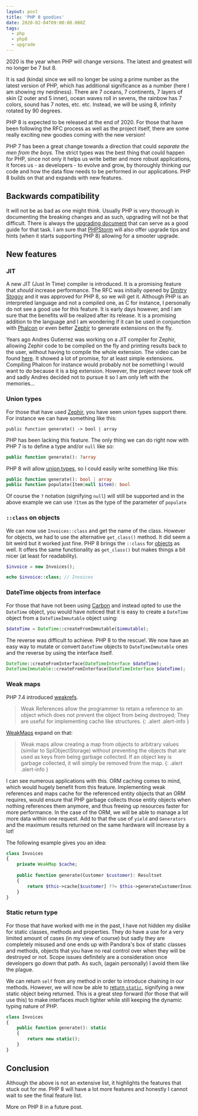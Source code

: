```yaml
---
layout: post
title: 'PHP 8 goodies'
date: 2020-02-04T09:00:00.000Z
tags:
  - php
  - php8
  - upgrade
---
```

2020 is the year when PHP will change versions. The latest and greatest will no longer be 7 but 8.
<!--more-->
It is sad (kinda) since we will no longer be using a prime number as the latest version of PHP, which has additional significance as a number (here I am showing my nerdiness). There are 7 oceans, 7 continents, 7 layers of skin (2 outer and 5 inner), ocean waves roll in sevens, the rainbow has 7 colors, sound has 7 notes, etc. etc. Instead, we will be using 8, infinity rotated by 90 degrees.

PHP 8 is expected to be released at the end of 2020. For those that have been following the RFC process as well as the project itself, there are some really exciting new goodies coming with the new version!

PHP 7 has been a great change towards a direction that could _separate the men from the boys_. The strict types was the best thing that could happen for PHP, since not only it helps us write better and more robust applications, it forces us - as developers - to evolve and grow, by thoroughly thinking our code and how the data flow needs to be performed in our applications. PHP 8 builds on that and expands with new features.

## Backwards compatibility
It will not be as bad as one might think. Usually PHP is very thorough in documenting the breaking changes and as such, upgrading will not be that difficult. There is always the [upgrading document](https://github.com/php/php-src/blob/master/UPGRADING#L20) that can serve as a good guide for that task. I am sure that [PHPStorm](https://phpstorm.jetbrains.com) will also offer upgrade tips and hints (when it starts supporting PHP 8) allowing for a smooter upgrade.

## New features
### JIT
A new JIT (Just In Time) compiler is introduced. It is a promising feature that _should_ increase performance. The RFC was initially opened by [Dmitry Stogov](https://wiki.php.net/rfc/jit) and it was approved for PHP 8, so we will get it. Although PHP is an interpreted language and not a compiled one, as C for instance, I personally do not see a good use for this feature. It is early days however, and I am sure that the benefits will be realized after its release. It is a promising addition to the language and I am wondering if it can be used in conjunction with [Phalcon](https://phalcon.io) or even better [Zephir](https://zephir-lang.com) to generate extensions on the fly. 

Years ago Andres Gutierrez was working on a JIT compiler for Zephir, allowing Zephir code to be compiled on the fly and printing results back to the user, without having to compile the whole extension. The video can be found [here](https://player.vimeo.com/video/91588214). It showed a lot of promise, for at least simple extensions. Compiling Phalcon for instance would probably not be something I would want to do because it is a big extension. However, the project never took off and sadly Andres decided not to pursue it so I am only left with the memories...

### Union types
For those that have used [Zephir](https://zephir-lang.com), you have seen union types support there. For instance we can have something like this:

```zephir
public function generate() -> bool | array
```
PHP has been lacking this feature. The only thing we can do right now with PHP 7 is to define a type and/or `null` like so:

```php
public function generate(): ?array
```
PHP 8  will allow [union types](https://wiki.php.net/rfc/union_types_v2), so I could easily write something like this:
```php
public function generate(): bool | array
public function populate(Item|null $item): bool
```
Of course the `?` notation (signifying `null`) will still be supported and in the above example we can use `?Item` as the type of the parameter of `populate`

### `::class` on objects
We can now use `Invoices::class` and get the name of the class. However for objects, we had to use the alternative `get_class()` method. It did seem a bit weird but it worked just fine. PHP 8 brings the `::class` for [objects](https://wiki.php.net/rfc/class_name_literal_on_object) as well. It offers the same functionality as `get_class()` but makes things a bit nicer (at least for readability).

```php
$invoice = new Invoices();

echo $invoice::class; // Invoices
```

### DateTime objects from interface
For those that have not been using [Carbon](https://carbon.nesbot.com/docs/) and instead opted to use the `DateTime` 
object, you would have noticed that it is easy to create a `DateTime` object from a `DateTimeImmutable` object using:

```php
$dateTime = DateTime::createFromImmutable($immutable);
```
The reverse was difficult to achieve. PHP 8 to the rescue!. We now have an easy way to mutate or convert 
`DateTime` objects to `DateTimeImmutable` ones and the reverse by using the interface itself.

```php
DateTime::createFromInterface(DateTimeInterface $dateTime);
DateTimeImmutable::createFromInterface(DateTimeInterface $dateTime);
```

### Weak maps
PHP 7.4 introduced [weakrefs](https://wiki.php.net/rfc/weakrefs). 

> Weak References allow the programmer to retain a reference to an object which does not prevent the object from being destroyed; They are useful for implementing cache like structures.
{: .alert .alert-info }

[WeakMaps](https://wiki.php.net/rfc/weak_maps) expand on that:

> Weak maps allow creating a map from objects to arbitrary values (similar to SplObjectStorage) without preventing the objects that are used as keys from being garbage collected. If an object key is garbage collected, it will simply be removed from the map.
{: .alert .alert-info }

I can see numerous applications with this. ORM caching comes to mind, which would hugely benefit from this feature. 
Implementing weak references and maps cache for the referenced entity objects that an ORM requires, would ensure that 
PHP garbage collects those entity objects when nothing references them anymore, and thus freeing up resources faster 
for more performance. In the case of the ORM, we will be able to manage a lot more data within one request. Add to that 
the use of `yield` and `Generators` and the maximum results returned on the same hardware will increase by a lot!

The following example gives you an idea:

```php
class Invoices
{
    private WeakMap $cache;
 
    public function generate(Customer $customer): Resultset
    {
        return $this->cache[$customer] ??= $this->generateCustomerInvoices($customer);
    }
}
```

### Static return type
For those that have worked with me in the past, I have not hidden my dislike for static classes, methods and properties. They do have a use for a very limited amount of cases (in my view of course) but sadly they are completely misused and one ends up with Pandora's box of static classes and methods, objects that you have no real control over when they will be destroyed or not. Scope issues definitely are a consideration once developers go down that path. As such, (again personally) I avoid them like the plague.

We can return `self` from any method in order to introduce chaining in our methods. However, we will now be able to [return `static`](https://wiki.php.net/rfc/static_return_type), signifying a new static object being returned. This is a great step forward (for those that will use this) to make interfaces much tighter while still keeping the dynamic typing nature of PHP.

```php
class Invoices
{
    public function generate(): static
    {
        return new static();
    }
}
```

## Conclusion
Although the above is not an extensive list, it highlights the features that stuck out for me. PHP 8 will have a lot more features and honestly I cannot wait to see the final feature list. 

More on PHP 8 in a future post.


